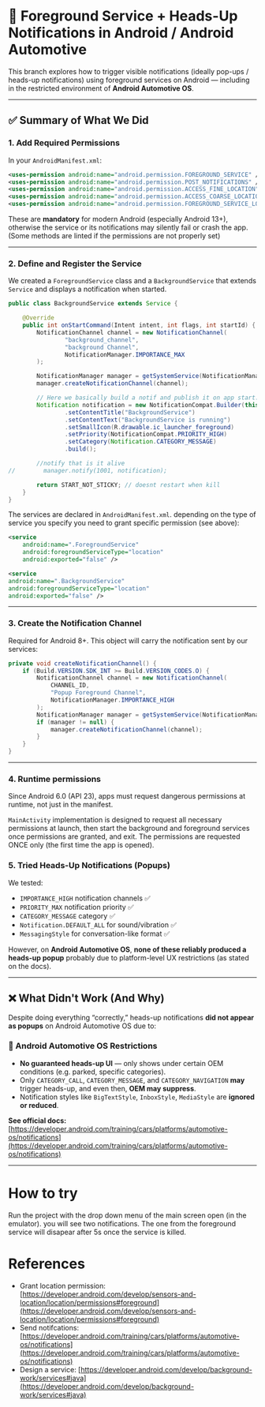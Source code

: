 
# 🚧 Foreground Service + Heads-Up Notifications in Android / Android Automotive

This branch explores how to trigger visible notifications (ideally pop-ups / heads-up notifications) using foreground services on Android — including in the restricted environment of **Android Automotive OS**.

---

## ✅ Summary of What We Did

### 1. **Add Required Permissions**

In your `AndroidManifest.xml`:

```xml
<uses-permission android:name="android.permission.FOREGROUND_SERVICE" />
<uses-permission android:name="android.permission.POST_NOTIFICATIONS" />
<uses-permission android:name="android.permission.ACCESS_FINE_LOCATION" />
<uses-permission android:name="android.permission.ACCESS_COARSE_LOCATION" />
<uses-permission android:name="android.permission.FOREGROUND_SERVICE_LOCATION" />
```

These are **mandatory** for modern Android (especially Android 13+), otherwise the service or its notifications may silently fail or crash the app. (Some methods are linted if the permissions are not properly set)

---

### 2. **Define and Register the Service**

We created a `ForegroundService` class and a `BackgroundService` that extends `Service` and displays a notification when started.

```java
public class BackgroundService extends Service {

    @Override
    public int onStartCommand(Intent intent, int flags, int startId) {
        NotificationChannel channel = new NotificationChannel(
                "background_channel",
                "background Channel",
                NotificationManager.IMPORTANCE_MAX
        );

        NotificationManager manager = getSystemService(NotificationManager.class);
        manager.createNotificationChannel(channel);

        // Here we basically build a notif and publish it on app start. It doesnt appear as a pop up but in the notification center.
        Notification notification = new NotificationCompat.Builder(this, "background_channel")
                .setContentTitle("BackgroundService")
                .setContentText("BackgroundService is running")
                .setSmallIcon(R.drawable.ic_launcher_foreground)
                .setPriority(NotificationCompat.PRIORITY_HIGH)
                .setCategory(Notification.CATEGORY_MESSAGE)
                .build();

        //notify that is it alive
//        manager.notify(1001, notification);

        return START_NOT_STICKY; // doesnt restart when kill
    }
}
```

The services are declared in `AndroidManifest.xml`. depending on the type of service you specify you need to grant specific permission (see above):

```xml
<service 
    android:name=".ForegroundService"
    android:foregroundServiceType="location" 
    android:exported="false" />

<service
android:name=".BackgroundService"
android:foregroundServiceType="location"
android:exported="false" />
```

---

### 3. **Create the Notification Channel**

Required for Android 8+. This object will carry the notification sent by our services:

```java
private void createNotificationChannel() {
    if (Build.VERSION.SDK_INT >= Build.VERSION_CODES.O) {
        NotificationChannel channel = new NotificationChannel(
            CHANNEL_ID,
            "Popup Foreground Channel",
            NotificationManager.IMPORTANCE_HIGH
        );
        NotificationManager manager = getSystemService(NotificationManager.class);
        if (manager != null) {
            manager.createNotificationChannel(channel);
        }
    }
}
```

---

### 4. Runtime permissions
Since Android 6.0 (API 23), apps must request dangerous permissions at runtime, not just in the manifest.

`MainActivity` implementation is designed to request all necessary permissions at launch, then start the background and foreground services once permissions are granted, and exit. The permissions are requested ONCE only (the first time the app is opened).

### 5. **Tried Heads-Up Notifications (Popups)**

We tested:

* `IMPORTANCE_HIGH` notification channels ✅
* `PRIORITY_MAX` notification priority ✅
* `CATEGORY_MESSAGE` category ✅
* `Notification.DEFAULT_ALL` for sound/vibration ✅
* `MessagingStyle` for conversation-like format ✅

However, on **Android Automotive OS**, **none of these reliably produced a heads-up popup** probably due to platform-level UX restrictions (as stated on the docs).

---

## ❌ What Didn't Work (And Why)

Despite doing everything “correctly,” heads-up notifications **did not appear as popups** on Android Automotive OS due to:

### 🚗 Android Automotive OS Restrictions

* **No guaranteed heads-up UI** — only shows under certain OEM conditions (e.g. parked, specific categories).
* Only `CATEGORY_CALL`, `CATEGORY_MESSAGE`, and `CATEGORY_NAVIGATION` **may** trigger heads-up, and even then, **OEM may suppress**.
* Notification styles like `BigTextStyle`, `InboxStyle`, `MediaStyle` are **ignored or reduced**.

**See official docs:**
[https://developer.android.com/training/cars/platforms/automotive-os/notifications](https://developer.android.com/training/cars/platforms/automotive-os/notifications)

---

# How to try 

Run the project with the drop down menu of the main screen open (in the emulator). you will see two notifications. The one from the foreground service will disapear after 5s once the service is killed.

# References
- Grant location permission: [https://developer.android.com/develop/sensors-and-location/location/permissions#foreground](https://developer.android.com/develop/sensors-and-location/location/permissions#foreground)
- Send notifcations: [https://developer.android.com/training/cars/platforms/automotive-os/notifications](https://developer.android.com/training/cars/platforms/automotive-os/notifications)
- Design a service: [https://developer.android.com/develop/background-work/services#java](https://developer.android.com/develop/background-work/services#java)

